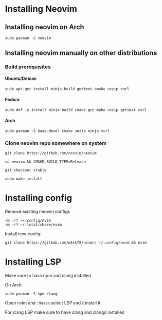 # Installing Neovim 

## Installing neovim on Arch
```
sudo pacman -S neovim
```

## Installing neovim manually on other distributions
### Build prerequisites
#### Ubuntu/Debian
```
sudo apt-get install ninja-build gettext cmake unzip curl
```

#### Fedora
```
sudo dnf -y install ninja-build cmake gcc make unzip gettext curl
```

#### Arch
```
sudo pacman -S base-devel cmake unzip ninja curl
```

### Clone neovim repo somewhere on system
```
git clone https://github.com/neovim/neovim
```
```
cd neovim && CMAKE_BUILD_TYPE=Release
```
```
git checkout stable
```
```
sudo make install
```

# Installing config

Remove existing neovim configs
```
rm -rf ~/.config/nvim 
rm -rf ~/.local/share/nvim
```

Install new config
```
git clone https://github.com/m1kkY8/nvimrc ~/.config/nvim && nvim
```

# Installing LSP

Make sure to hava npm and clang installed

On Arch
```
sudo pacman -S npm clang
```

Open nvim and ```:Mason``` select LSP and (i)nstall it

For clang LSP make sure to have clang and clangd installed
